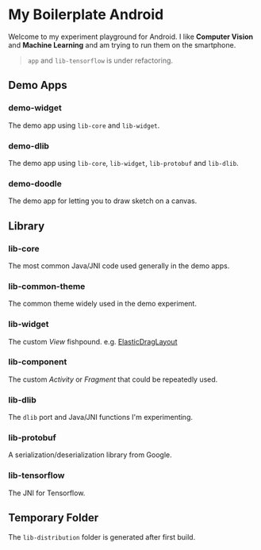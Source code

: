 My Boilerplate Android
===

Welcome to my experiment playground for Android. I like **Computer Vision** and **Machine Learning** and am trying to run them on the smartphone.

> `app` and `lib-tensorflow` is under refactoring.

Demo Apps
---

### demo-widget

The demo app using `lib-core` and `lib-widget`.

### demo-dlib

The demo app using `lib-core`, `lib-widget`, `lib-protobuf` and `lib-dlib`.

### demo-doodle

The demo app for letting you to draw sketch on a canvas.

Library
---

### lib-core

The most common Java/JNI code used generally in the demo apps.

### lib-common-theme

The common theme widely used in the demo experiment.

### lib-widget

The custom *View* fishpound. e.g. [ElasticDragLayout](lib-widget/src/main/java/com/my/widget/ElasticDragLayout.java)

### lib-component

The custom *Activity* or *Fragment* that could be repeatedly used.

### lib-dlib

The `dlib` port and Java/JNI functions I'm experimenting.

### lib-protobuf

A serialization/deserialization library from Google.

### lib-tensorflow

The JNI for Tensorflow.

Temporary Folder
---

The `lib-distribution` folder is generated after first build.

